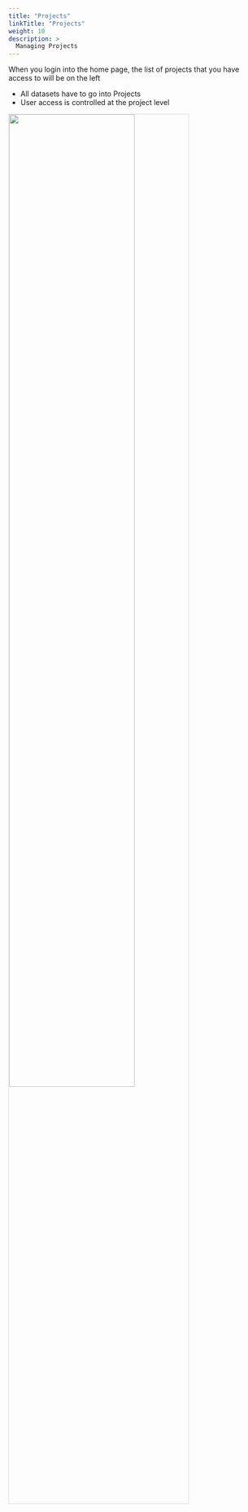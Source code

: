 ```yaml
---
title: "Projects"
linkTitle: "Projects"
weight: 10
description: >
  Managing Projects
---
```


When you login into the home page, the list of projects that you have access to will be on the left

- All datasets have to go into Projects
- User access is controlled at the project level

<img src="project-list.png" width="70%" style="border: 1px solid #ddd"></img>
